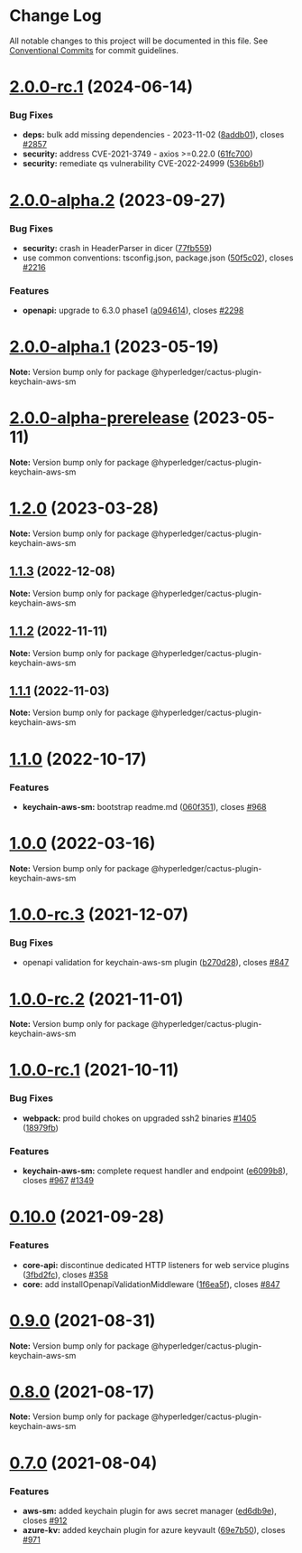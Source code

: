 # Change Log

All notable changes to this project will be documented in this file.
See [Conventional Commits](https://conventionalcommits.org) for commit guidelines.

# [2.0.0-rc.1](https://github.com/hyperledger/cacti/compare/v2.0.0-alpha.2...v2.0.0-rc.1) (2024-06-14)

### Bug Fixes

* **deps:** bulk add missing dependencies - 2023-11-02 ([8addb01](https://github.com/hyperledger/cacti/commit/8addb018b6d124d54d9d948bbaeba6ea33b67153)), closes [#2857](https://github.com/hyperledger/cacti/issues/2857)
* **security:** address CVE-2021-3749 - axios >=0.22.0 ([61fc700](https://github.com/hyperledger/cacti/commit/61fc7001b1dd0849ab1d9bcab08e2475c695adae))
* **security:** remediate qs vulnerability CVE-2022-24999 ([536b6b1](https://github.com/hyperledger/cacti/commit/536b6b1b7ab9014ebcd6b162e1a467e78b52afdd))

# [2.0.0-alpha.2](https://github.com/hyperledger/cacti/compare/v2.0.0-alpha.1...v2.0.0-alpha.2) (2023-09-27)

### Bug Fixes

* **security:** crash in HeaderParser in dicer ([77fb559](https://github.com/hyperledger/cacti/commit/77fb559532448aae45cfe704da2637119bf93c27))
* use common conventions: tsconfig.json, package.json ([50f5c02](https://github.com/hyperledger/cacti/commit/50f5c02190ba28b77492c09e81f5d5ba6578e862)), closes [#2216](https://github.com/hyperledger/cacti/issues/2216)

### Features

* **openapi:** upgrade to 6.3.0 phase1 ([a094614](https://github.com/hyperledger/cacti/commit/a094614877d6043a6e3e8c0b3e95203eed7d6203)), closes [#2298](https://github.com/hyperledger/cacti/issues/2298)

# [2.0.0-alpha.1](https://github.com/hyperledger/cacti/compare/v2.0.0-alpha-prerelease...v2.0.0-alpha.1) (2023-05-19)

**Note:** Version bump only for package @hyperledger/cactus-plugin-keychain-aws-sm

# [2.0.0-alpha-prerelease](https://github.com/hyperledger/cacti/compare/v1.2.0...v2.0.0-alpha-prerelease) (2023-05-11)

**Note:** Version bump only for package @hyperledger/cactus-plugin-keychain-aws-sm

# [1.2.0](https://github.com/hyperledger/cactus/compare/v1.1.3...v1.2.0) (2023-03-28)

**Note:** Version bump only for package @hyperledger/cactus-plugin-keychain-aws-sm

## [1.1.3](https://github.com/hyperledger/cactus/compare/v1.1.2...v1.1.3) (2022-12-08)

**Note:** Version bump only for package @hyperledger/cactus-plugin-keychain-aws-sm

## [1.1.2](https://github.com/hyperledger/cactus/compare/v1.1.1...v1.1.2) (2022-11-11)

**Note:** Version bump only for package @hyperledger/cactus-plugin-keychain-aws-sm

## [1.1.1](https://github.com/hyperledger/cactus/compare/v1.1.0...v1.1.1) (2022-11-03)

**Note:** Version bump only for package @hyperledger/cactus-plugin-keychain-aws-sm

# [1.1.0](https://github.com/hyperledger/cactus/compare/v1.0.0...v1.1.0) (2022-10-17)

### Features

* **keychain-aws-sm:** bootstrap readme.md ([060f351](https://github.com/hyperledger/cactus/commit/060f3514a3dfaf19dab52345c0f0d2f80b12149c)), closes [#968](https://github.com/hyperledger/cactus/issues/968)

# [1.0.0](https://github.com/hyperledger/cactus/compare/v1.0.0-rc.3...v1.0.0) (2022-03-16)

**Note:** Version bump only for package @hyperledger/cactus-plugin-keychain-aws-sm

# [1.0.0-rc.3](https://github.com/hyperledger/cactus/compare/v1.0.0-rc.2...v1.0.0-rc.3) (2021-12-07)

### Bug Fixes

* openapi validation for keychain-aws-sm plugin ([b270d28](https://github.com/hyperledger/cactus/commit/b270d2891d88149caa3de66096e727e82df0233e)), closes [#847](https://github.com/hyperledger/cactus/issues/847)

# [1.0.0-rc.2](https://github.com/hyperledger/cactus/compare/v1.0.0-rc.1...v1.0.0-rc.2) (2021-11-01)

**Note:** Version bump only for package @hyperledger/cactus-plugin-keychain-aws-sm

# [1.0.0-rc.1](https://github.com/hyperledger/cactus/compare/v0.10.0...v1.0.0-rc.1) (2021-10-11)

### Bug Fixes

* **webpack:** prod build chokes on upgraded ssh2 binaries [#1405](https://github.com/hyperledger/cactus/issues/1405) ([18979fb](https://github.com/hyperledger/cactus/commit/18979fb33880d8ca30e2fda01fb3d598deb839f9))

### Features

* **keychain-aws-sm:** complete request handler and endpoint ([e6099b8](https://github.com/hyperledger/cactus/commit/e6099b86152a35ac7a21aecc02824410c05eac88)), closes [#967](https://github.com/hyperledger/cactus/issues/967) [#1349](https://github.com/hyperledger/cactus/issues/1349)

# [0.10.0](https://github.com/hyperledger/cactus/compare/v0.9.0...v0.10.0) (2021-09-28)

### Features

* **core-api:** discontinue dedicated HTTP listeners for web service plugins ([3fbd2fc](https://github.com/hyperledger/cactus/commit/3fbd2fcb60d49090bf4e986bea74d4e988348659)), closes [#358](https://github.com/hyperledger/cactus/issues/358)
* **core:** add installOpenapiValidationMiddleware ([1f6ea5f](https://github.com/hyperledger/cactus/commit/1f6ea5fe3aa1ba997a655098d632034f13f232a5)), closes [#847](https://github.com/hyperledger/cactus/issues/847)

# [0.9.0](https://github.com/hyperledger/cactus/compare/v0.8.0...v0.9.0) (2021-08-31)

**Note:** Version bump only for package @hyperledger/cactus-plugin-keychain-aws-sm

# [0.8.0](https://github.com/hyperledger/cactus/compare/v0.7.0...v0.8.0) (2021-08-17)

**Note:** Version bump only for package @hyperledger/cactus-plugin-keychain-aws-sm

# [0.7.0](https://github.com/hyperledger/cactus/compare/v0.6.0...v0.7.0) (2021-08-04)

### Features

* **aws-sm:** added keychain plugin for aws secret manager ([ed6db9e](https://github.com/hyperledger/cactus/commit/ed6db9edc2064046308be91b73f620cbb2a6fb58)), closes [#912](https://github.com/hyperledger/cactus/issues/912)
* **azure-kv:** added keychain plugin for azure keyvault ([69e7b50](https://github.com/hyperledger/cactus/commit/69e7b50f127fbf247a43288353388782a4301686)), closes [#971](https://github.com/hyperledger/cactus/issues/971)
